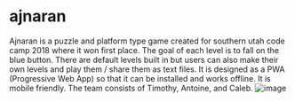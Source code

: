 # ajnaran
Ajnaran is a puzzle and platform type game created for southern utah code camp 2018 where it won first place.
The goal of each level is to fall on the blue button.
There are default levels built in but users can also make their own levels and play them / share them as text files.
It is designed as a PWA (Progressive Web App) so that it can be installed and works offline.
It is mobile friendly.
The team consists of Timothy, Antoine, and Caleb.
![image](https://user-images.githubusercontent.com/15754999/117376859-3e143480-ae8f-11eb-9ee8-5c366e5ec569.png)
